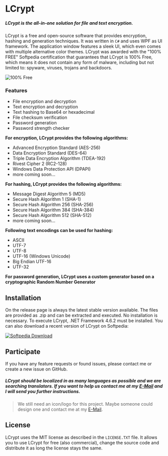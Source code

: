 # LCrypt
##### LCrypt is the all-in-one solution for file and text encryption.

LCrypt is a free and open-source software that provides encryption, hashing and generation techniques.
It was written in `C#` and uses WPF as UI framework. The application window features a sleek UI, which even comes with multiple alternative color themes. LCrypt was awarded with the "100% FREE" Softpedia certification that guarantees that LCrypt is 100% Free, which means it does not contain any form of malware, including but not limited to: spyware, viruses, trojans and backdoors.

![100% Free](http://s1.softpedia-static.com/_img/sp100free.png)

### Features

- File encryption and decryption
- Text encryption and decryption
- Text hashing to Base64 or hexadecimal
- File checksum verification
- Password generation
- Password strength checker

**For encryption, LCrypt provides the following algorithms:**
- Advanced Encryption Standard (AES-256)
- Data Encryption Standard (DES-64)
- Triple Data Encryption Algorithm (TDEA-192)
- Rivest Cipher 2 (RC2-128)
- Windows Data Protection API (DPAPI)
- more coming soon...

**For hashing, LCrypt provides the following algorithms:**
- Message Digest Algorithm 5 (MD5)
- Secure Hash Algorithm 1 (SHA-1)
- Secure Hash Algorithm 256 (SHA-256)
- Secure Hash Algorithm 384 (SHA-384)
- Secure Hash Algorithm 512 (SHA-512)
- more coming soon...

**Following text encodings can be used for hashing:**
- ASCII
- UTF-7
- UTF-8
- UTF-16 (Windows Unicode)
- Big Endian UTF-16
- UTF-32

**For password generation, LCrypt uses a custom generator based on a cryptographic Random Number Generator**

## Installation
On the release page is always the latest stable version available. 
The files are provided as .zip and can be extracted and executed. 
No installation is necessary.
To execute LCrypt, .NET Framework 4.6.2 must be installed.
You can also download a recent version of LCrypt on Softpedia:

[![Softpedia Download](http://i.imgur.com/VRLDfMX.png)](http://www.softpedia.com/progDownload/LCrypt-Download-256696.html)


## Participate
If you have any feature requests or found issues, please contact me or create a new issue on GitHub.
##### LCrypt should be localized in as many languages as possible and we are searching translators. If you want to help us contact me at my [E-Mail](mailto:lorisleitner@live.com) and I will send you further instructions.
> We still need an icon/logo for this project. Maybe someone could design one and contact me at my [E-Mail](mailto:lorisleitner@live.com).

## License
LCrypt uses the MIT license as described in the `LICENSE.TXT` file.
It allows you to use LCrypt for free (also commercial), change the source code and distribute it as long the license stays the same.

